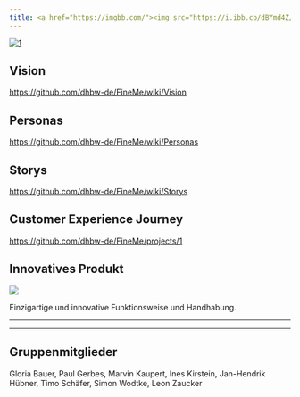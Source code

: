 ```yaml
---
title: <a href="https://imgbb.com/"><img src="https://i.ibb.co/dBYmd4Z/1.png" alt="1" border="0"></a>
---
```

<a href="https://imgbb.com/"><img src="https://i.ibb.co/dBYmd4Z/1.png" alt="1" border="0"></a>

## Vision
https://github.com/dhbw-de/FineMe/wiki/Vision
## Personas
https://github.com/dhbw-de/FineMe/wiki/Personas
## Storys
https://github.com/dhbw-de/FineMe/wiki/Storys
## Customer Experience Journey
https://github.com/dhbw-de/FineMe/projects/1
## Innovatives Produkt
![](https://i.ibb.co/qjwrXz6/Att-FD6-E-tmp.png)

Einzigartige und innovative Funktionsweise und Handhabung.

---
---

## Gruppenmitglieder
Gloria Bauer, Paul Gerbes, Marvin Kaupert, Ines Kirstein, Jan-Hendrik Hübner, Timo Schäfer, Simon Wodtke, Leon Zaucker
